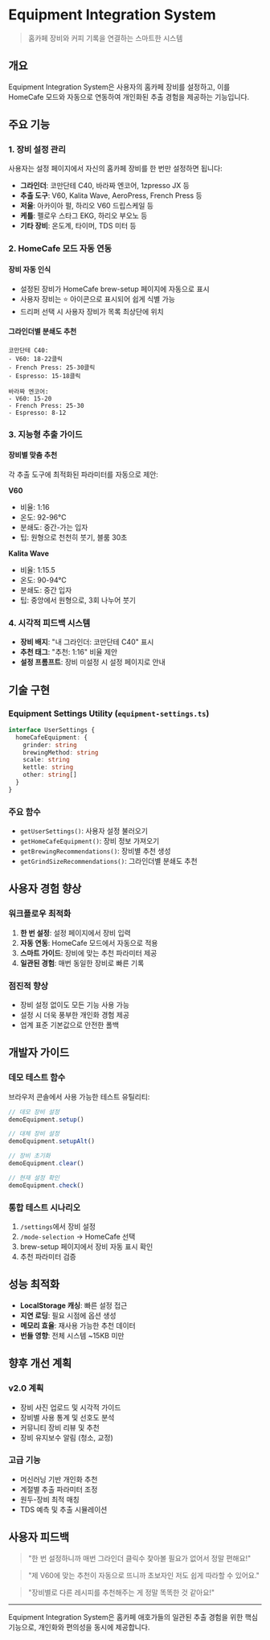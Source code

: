 # Equipment Integration System

> 홈카페 장비와 커피 기록을 연결하는 스마트한 시스템

## 개요

Equipment Integration System은 사용자의 홈카페 장비를 설정하고, 이를 HomeCafe 모드와 자동으로 연동하여 개인화된 추출 경험을 제공하는 기능입니다.

## 주요 기능

### 1. 장비 설정 관리

사용자는 설정 페이지에서 자신의 홈카페 장비를 한 번만 설정하면 됩니다:

- **그라인더**: 코만단테 C40, 바라짜 엔코어, 1zpresso JX 등
- **추출 도구**: V60, Kalita Wave, AeroPress, French Press 등
- **저울**: 아카이아 펄, 하리오 V60 드립스케일 등
- **케틀**: 펠로우 스타그 EKG, 하리오 부오노 등
- **기타 장비**: 온도계, 타이머, TDS 미터 등

### 2. HomeCafe 모드 자동 연동

#### 장비 자동 인식
- 설정된 장비가 HomeCafe brew-setup 페이지에 자동으로 표시
- 사용자 장비는 ⭐ 아이콘으로 표시되어 쉽게 식별 가능
- 드리퍼 선택 시 사용자 장비가 목록 최상단에 위치

#### 그라인더별 분쇄도 추천
```
코만단테 C40:
- V60: 18-22클릭
- French Press: 25-30클릭
- Espresso: 15-18클릭

바라짜 엔코어:
- V60: 15-20
- French Press: 25-30
- Espresso: 8-12
```

### 3. 지능형 추출 가이드

#### 장비별 맞춤 추천
각 추출 도구에 최적화된 파라미터를 자동으로 제안:

**V60**
- 비율: 1:16
- 온도: 92-96°C
- 분쇄도: 중간-가는 입자
- 팁: 원형으로 천천히 붓기, 블룸 30초

**Kalita Wave**
- 비율: 1:15.5
- 온도: 90-94°C
- 분쇄도: 중간 입자
- 팁: 중앙에서 원형으로, 3회 나누어 붓기

### 4. 시각적 피드백 시스템

- **장비 배지**: "내 그라인더: 코만단테 C40" 표시
- **추천 태그**: "추천: 1:16" 비율 제안
- **설정 프롬프트**: 장비 미설정 시 설정 페이지로 안내

## 기술 구현

### Equipment Settings Utility (`equipment-settings.ts`)

```typescript
interface UserSettings {
  homeCafeEquipment: {
    grinder: string
    brewingMethod: string
    scale: string
    kettle: string
    other: string[]
  }
}
```

### 주요 함수

- `getUserSettings()`: 사용자 설정 불러오기
- `getHomeCafeEquipment()`: 장비 정보 가져오기
- `getBrewingRecommendations()`: 장비별 추천 생성
- `getGrindSizeRecommendations()`: 그라인더별 분쇄도 추천

## 사용자 경험 향상

### 워크플로우 최적화
1. **한 번 설정**: 설정 페이지에서 장비 입력
2. **자동 연동**: HomeCafe 모드에서 자동으로 적용
3. **스마트 가이드**: 장비에 맞는 추천 파라미터 제공
4. **일관된 경험**: 매번 동일한 장비로 빠른 기록

### 점진적 향상
- 장비 설정 없이도 모든 기능 사용 가능
- 설정 시 더욱 풍부한 개인화 경험 제공
- 업계 표준 기본값으로 안전한 폴백

## 개발자 가이드

### 데모 테스트 함수

브라우저 콘솔에서 사용 가능한 테스트 유틸리티:

```javascript
// 데모 장비 설정
demoEquipment.setup()

// 대체 장비 설정
demoEquipment.setupAlt()

// 장비 초기화
demoEquipment.clear()

// 현재 설정 확인
demoEquipment.check()
```

### 통합 테스트 시나리오
1. `/settings`에서 장비 설정
2. `/mode-selection` → HomeCafe 선택
3. brew-setup 페이지에서 장비 자동 표시 확인
4. 추천 파라미터 검증

## 성능 최적화

- **LocalStorage 캐싱**: 빠른 설정 접근
- **지연 로딩**: 필요 시점에 옵션 생성
- **메모리 효율**: 재사용 가능한 추천 데이터
- **번들 영향**: 전체 시스템 ~15KB 미만

## 향후 개선 계획

### v2.0 계획
- 장비 사진 업로드 및 시각적 가이드
- 장비별 사용 통계 및 선호도 분석
- 커뮤니티 장비 리뷰 및 추천
- 장비 유지보수 알림 (청소, 교정)

### 고급 기능
- 머신러닝 기반 개인화 추천
- 계절별 추출 파라미터 조정
- 원두-장비 최적 매칭
- TDS 예측 및 추출 시뮬레이션

## 사용자 피드백

> "한 번 설정하니까 매번 그라인더 클릭수 찾아볼 필요가 없어서 정말 편해요!"

> "제 V60에 맞는 추천이 자동으로 뜨니까 초보자인 저도 쉽게 따라할 수 있어요."

> "장비별로 다른 레시피를 추천해주는 게 정말 똑똑한 것 같아요!"

---

Equipment Integration System은 홈카페 애호가들의 일관된 추출 경험을 위한 핵심 기능으로, 개인화와 편의성을 동시에 제공합니다.